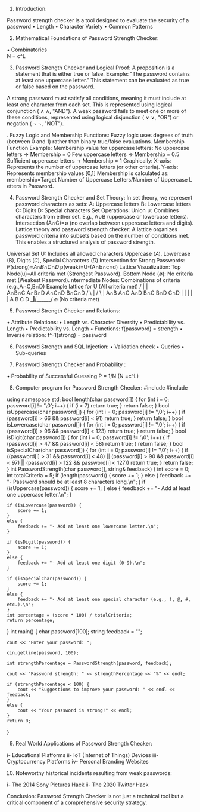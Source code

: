 1) Introduction: 

Password strength checker is a tool designed to evaluate the security of a password
• Length
• Character Variety 
• Common Patterns 

  
2) Mathematical Foundations of Password Strength Checker:

• Combinatorics   
       N = c^L 
 
3) Password Strength Checker and Logical Proof:
A proposition is a statement that is either true or false.
Example: "The password contains at least one uppercase letter." This statement can be evaluated as true or false based on the password.

A strong password must satisfy all conditions, meaning it must include at least one character from each set. This is represented using logical conjunction (
∧
∧, "AND").
A weak password fails to meet one or more of these conditions, represented using logical disjunction (
∨
∨, "OR") or negation (
¬
¬, "NOT"). 

. Fuzzy Logic and Membership Functions:
Fuzzy logic uses degrees of truth (between 0 and 1) rather than binary true/false evaluations.
Membership Function Example:
Membership value for uppercase letters:
No uppercase letters → Membership = 0
Few uppercase letters → Membership = 0.5
Sufficient uppercase letters → Membership = 1
Graphically:
X-axis: Represents the number of uppercase letters (or other criteria).
Y-axis: Represents membership values 
[0,1]
Membership is calculated as:
 membership=Target Number of Uppercase Letters/Number of Uppercase Letters in Password.


4) Password Strength Checker and Set Theory: 
In set theory, we represent password characters as sets:
A: Uppercase letters
B: Lowercase letters
C: Digits
D: Special characters
Set Operations:
Union 
∪: Combines characters from either set. E.g., 
A∪B (uppercase or lowercase letters).
Intersection (A∩C)=∅ (no overlap between uppercase letters and digits).
Lattice theory and password strength checker:
​A lattice organizes password criteria into subsets based on the number of conditions met. This enables a structured analysis of password strength.

Universal Set 
U: Includes all allowed characters:Uppercase (𝐴), Lowercase (B), Digits (𝐶), Special Characters (𝐷)
Intersection for Strong Passwords:
𝑃(strong)=𝐴∩𝐵∩𝐶∩𝐷
p(weak)=U-(A∩b∩c∩d)
Lattice Visualization:
Top Node(u)=All criteria met (Strongest Password).
Bottom Node (∅): No criteria met (Weakest Password).
ntermediate Nodes: Combinations of criteria (e.g.,A∩C,B∩D)
Example lattice for 
                  U (All criteria met)
             /       |       |       \
          A∩B∩C    A∩B∩D    A∩C∩D    B∩C∩D
           /   \       |       /   \       |
         A∩B    A∩C    A∩D    B∩C    B∩D    C∩D
          |       |       |       |       |
          A       B       C       D
          \_______|_______|_______/
                  ∅ (No criteria met)





5) Password Strength Checker and Relations:
 
• Attribute Relations: 
     • Length vs. Character Diversity
     • Predictability vs. Length
     • Predictability vs. Length
  • Functions: 
       f(password) = strength 
  • Inverse relation: 
       f^-1(strong) = password

6) Password Strength and SQL Injection:
  • Validation check
    • Queries 
      • Sub-queries

7) Password Strength Checker and Probability : 

  • Probability of Successful Guessing
       P = 1/N  (N =c^L)

8) Computer program for Password Strength Checker:
#include <iostream>
#include <string>

using namespace std;
bool length(char password[]) {
    for (int i = 0; password[i] != '\0'; i++) {
        if (i > 7) return true;
    }
    return false;
}
bool isUppercase(char password[]) {
    for (int i = 0; password[i] != '\0'; i++)
    {
        if (password[i] > 66 && password[i] < 91)
            return true;
    }
    return false;
}
bool isLowercase(char password[]) {
    for (int i = 0; password[i] != '\0'; i++)
    {
        if (password[i] > 96 && password[i] < 123) 
            return true;
    }
    return false;
}
bool isDigit(char password[]) {
    for (int i = 0; password[i] != '\0'; i++) 
    {
        if (password[i] > 47 && password[i] < 58)
            return true;
    }
    return false;
}
bool isSpecialChar(char password[]) {
    for (int i = 0; password[i] != '\0'; i++) 
    {
        if ((password[i] > 31 && password[i] < 48) || (password[i] > 90 && password[i] < 97) || (password[i] > 122 && password[i] < 127)) 
            return true;
    }
    return false;
}
int PasswordStrength(char password[], string& feedback) {
    int score = 0;
    int totalCriteria = 5;
    if (length(password)) {
        score += 1;
    }
    else {
        feedback += "- Password should be at least 8 characters long.\n";
    }
    if (isUppercase(password)) {
        score += 1;
    }
    else {
        feedback += "- Add at least one uppercase letter.\n";
    }

    if (isLowercase(password)) {
        score += 1;
    }
    else {
        feedback += "- Add at least one lowercase letter.\n";
    }

    if (isDigit(password)) {
        score += 1;
    }
    else {
        feedback += "- Add at least one digit (0-9).\n";
    }

    if (isSpecialChar(password)) {
        score += 1;
    }
    else {
        feedback += "- Add at least one special character (e.g., !, @, #, etc.).\n";
    }
    int percentage = (score * 100) / totalCriteria;
    return percentage;
}
int main() {
    char  password[100];
    string feedback = "";

    cout << "Enter your password: ";

    cin.getline(password, 100);

    int strengthPercentage = PasswordStrength(password, feedback);

    cout << "Password strength: " << strengthPercentage << "%" << endl;

    if (strengthPercentage < 100) {
        cout << "Suggestions to improve your password: " << endl << feedback;
    }
    else {
        cout << "Your password is strong!" << endl;
    }
    return 0;
}

9) Real World Applications of Password Strength Checker: 

  i- Educational Platforms
  ii- IoT (Internet of Things) Devices
  iii- Cryptocurrency Platforms
  iv- Personal Branding Websites

10) Noteworthy historical incidents resulting from weak passwords:

  i- The 2014 Sony Pictures Hack
  ii- The 2020 Twitter Hack

Conclusion:
Password Strength Checker is not just a technical tool but a critical component of a comprehensive security strategy.





